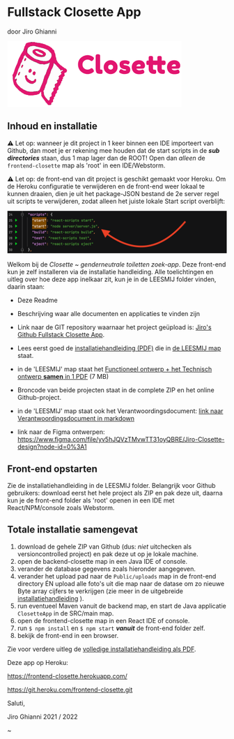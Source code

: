 # Fullstack Closette App

door Jiro Ghianni

![Closette logo](./src/assets/img/logo-toilet-nav.png)

## Inhoud en installatie

⚠️ Let op: wanneer je dit project in 1 keer binnen een IDE importeert van Github, dan moet je er rekening mee houden dat de start scripts in de ***sub directories*** staan, dus 1 map lager dan de ROOT! Open dan _alleen_ de `frontend-closette` map als 'root' in een IDE/Webstorm.

⚠️ Let op: de front-end van dit project is geschikt gemaakt voor Heroku. Om de Heroku configuratie te verwijderen en de front-end weer lokaal te kunnen draaien, dien je uit het package-JSON bestand de 2e server regel uit scripts te verwijderen, zodat alleen het juiste lokale Start script overblijft:

![Closette logo](../LEESMIJ/assets/heroku-remove-add.png)

Welkom bij de _Closette ~ genderneutrale toiletten zoek-app_. Deze front-end kun je zelf installeren via de installatie handleiding. Alle toelichtingen en uitleg over hoe deze app inelkaar zit, kun je in de LEESMIJ folder vinden, daarin staan:

* Deze Readme
* Beschrijving waar alle documenten en applicaties te vinden zijn
* Link naar de GIT repository waarnaar het project geüpload
is: [Jiro's Github Fullstack Closette App](https://github.com/JirosWorld/fullstack-closette-app).

* Lees eerst goed de [installatiehandleiding (PDF)](../LEESMIJ/installatiehandleiding-closette.pdf) die in [de LEESMIJ map](../LEESMIJ) staat.

* in de 'LEESMIJ' map staat het [Functioneel ontwerp + het Technisch ontwerp **samen** in 1 PDF](../LEESMIJ/functioneel-technisch-ontwerp-app-jiro.pdf) (7 MB)

* Broncode van beide projecten staat in de complete ZIP en het online Github-project.

* in de 'LEESMIJ' map staat ook het Verantwoordingsdocument: [link naar Verantwoordingsdocument in markdown](../LEESMIJ/verantwoordingsdocument.md)

* link naar de Figma ontwerpen:
  https://www.figma.com/file/yv5hJQVzTMvwTT31oyQBRE/Jiro-Closette-design?node-id=0%3A1

## Front-end opstarten

Zie de installatiehandleiding in de LEESMIJ folder. Belangrijk voor Github gebruikers: download eerst het hele project als ZIP en pak deze uit, daarna kun je de front-end folder als 'root' openen in een IDE met React/NPM/console zoals Webstorm.

## Totale installatie samengevat

1. download de gehele ZIP van Github (dus: _niet_ uitchecken als versioncontrolled project) en pak deze ut op je lokale machine.
2. open de backend-closette map in een Java IDE of console.
3. verander de database gegevens zoals hieronder aangegeven.
4. verander het upload pad naar de `Public/uploads` map in de front-end directory ÉN upload alle foto's uit die map naar de datase om zo nieuwe Byte array cijfers te verkrijgen (zie meer in de uitgebreide [installatiehandleiding](../LEESMIJ/installatiehandleiding-closette.pdf) ).
5. run eventueel Maven vanuit de backend map, en start de Java applicatie `ClosetteApp` in de SRC/main map.
5. open de frontend-closette map in een React IDE of console.
6. run `$ npm install` en `$ npm start` **_vanuit_** de front-end folder zelf.
7. bekijk de front-end in een browser.

Zie voor verdere uitleg de [volledige installatiehandleiding als PDF](../LEESMIJ/installatiehandleiding-closette.pdf).

Deze app op Heroku:

https://frontend-closette.herokuapp.com/ 

https://git.heroku.com/frontend-closette.git


Saluti,

Jiro Ghianni
2021 / 2022

~
